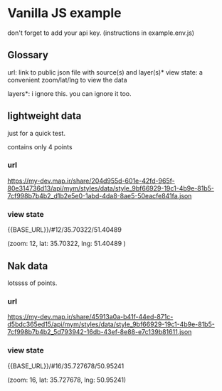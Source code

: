 # Vanilla JS example 

don't forget to add your api key. (instructions in example.env.js)

## Glossary
url: link to public json file with source(s) and layer(s)*
view state: a convenient zoom/lat/lng to view the data 

layers*: i ignore this. you can ignore it too.

## lightweight data

just for a quick test.

contains only 4 points

### url 

https://my-dev.map.ir/share/204d955d-601e-42fd-965f-80e314736d13/api/mym/styles/data/style_9bf66929-19c1-4b9e-81b5-7cf998b7b4b2_d1b2e5e0-1abd-4da8-8ae5-50eacfe841fa.json

### view state

{{BASE_URL}}/#12/35.70322/51.40489

(zoom: 12, lat: 35.70322, lng: 51.40489 )

## Nak data

lotssss of points. 

### url

https://my-dev.map.ir/share/45913a0a-b41f-44ed-871c-d5bdc365ed15/api/mym/styles/data/style_9bf66929-19c1-4b9e-81b5-7cf998b7b4b2_5d793942-16db-43ef-8e88-e7c139b81611.json

### view state

{{BASE_URL}}/#16/35.727678/50.95241

(zoom: 16, lat: 35.727678, lng: 50.95241)

 